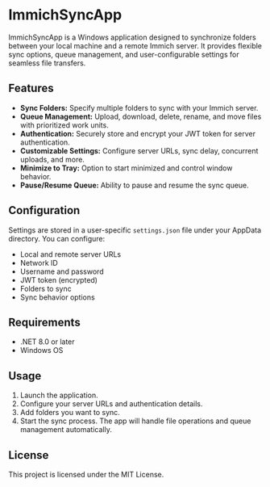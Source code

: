 # ImmichSyncApp

ImmichSyncApp is a Windows application designed to synchronize folders between your local machine and a remote Immich server. It provides flexible sync options, queue management, and user-configurable settings for seamless file transfers.

## Features

- **Sync Folders:** Specify multiple folders to sync with your Immich server.
- **Queue Management:** Upload, download, delete, rename, and move files with prioritized work units.
- **Authentication:** Securely store and encrypt your JWT token for server authentication.
- **Customizable Settings:** Configure server URLs, sync delay, concurrent uploads, and more.
- **Minimize to Tray:** Option to start minimized and control window behavior.
- **Pause/Resume Queue:** Ability to pause and resume the sync queue.

## Configuration

Settings are stored in a user-specific `settings.json` file under your AppData directory. You can configure:
- Local and remote server URLs
- Network ID
- Username and password
- JWT token (encrypted)
- Folders to sync
- Sync behavior options

## Requirements

- .NET 8.0 or later
- Windows OS

## Usage

1. Launch the application.
2. Configure your server URLs and authentication details.
3. Add folders you want to sync.
4. Start the sync process. The app will handle file operations and queue management automatically.

## License

This project is licensed under the MIT License.